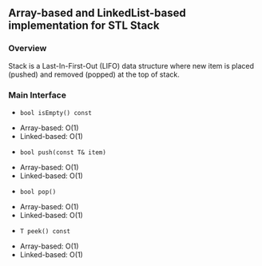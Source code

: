 ## Array-based and LinkedList-based implementation for STL Stack
### Overview
Stack is a Last-In-First-Out (LIFO) data structure where new item is placed (pushed) and removed (popped) at the top of stack.
### Main Interface
* `bool isEmpty() const`
- Array-based: O(1)
- Linked-based: O(1)
* `bool push(const T& item)`
- Array-based: O(1)
- Linked-based: O(1)
* `bool pop()`
- Array-based: O(1)
- Linked-based: O(1)
* `T peek() const`
- Array-based: O(1)
- Linked-based: O(1)
